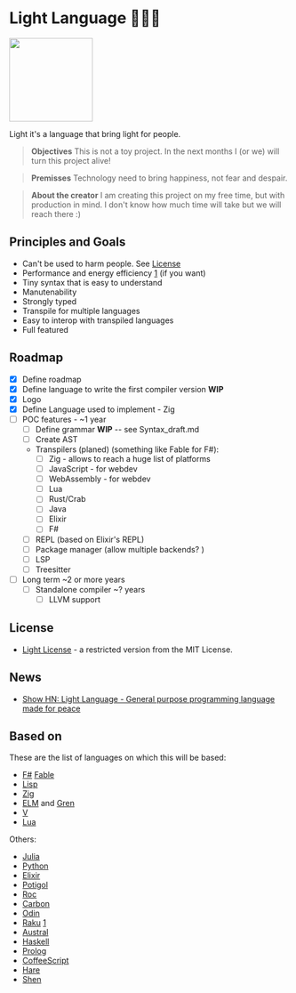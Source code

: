 # Light Language 🖤💙💛

<img src="https://user-images.githubusercontent.com/430272/169656615-e5135211-5363-4b2c-967f-d9ba8d233277.png" data-canonical-src="https://gyazo.com/eb5c5741b6a9a16c692170a41a49c858.png" width="150" height="150" />

Light it's a language that bring light for people.

> **Objectives**
> This is not a toy project. In the next months I (or we) will turn this project alive!

> **Premisses**
> Technology need to bring happiness, not fear and despair.

> **About the creator**
> I am creating this project on my free time, but with production in mind. I don't know how much time will take but we will reach there :)

## Principles and Goals

- Can't be used to harm people. See [License](LICENSE)
- Performance and energy efficiency [1](https://greenlab.di.uminho.pt/wp-content/uploads/2017/09/paperSLE.pdf) (if you want)
- Tiny syntax that is easy to understand
- Manutenability
- Strongly typed
- Transpile for multiple languages
- Easy to interop with transpiled languages
- Full featured

## Roadmap

- [x] Define roadmap
- [x] Define language to write the first compiler version **WIP**
- [x] Logo
- [X] Define Language used to implement - Zig 
- [ ] POC features - ~1 year
  - [ ] Define grammar **WIP** -- see Syntax_draft.md
  - [ ] Create AST
  - Transpilers (planed) (something like Fable for F#):
    - [ ] Zig - allows to reach a huge list of platforms
    - [ ] JavaScript - for webdev
    - [ ] WebAssembly - for webdev
    - [ ] Lua
    - [ ] Rust/Crab
    - [ ] Java
    - [ ] Elixir
    - [ ] F#
  - [ ] REPL (based on Elixir's REPL)
  - [ ] Package manager (allow multiple backends? )
  - [ ] LSP
  - [ ] Treesitter
- [ ] Long term ~2 or more years  
  - [ ] Standalone compiler ~? years
    - [ ] LLVM support

## License

- [Light License](https://github.com/adelarsq/lightlang/blob/main/LICENSE) - a restricted version from the MIT License.

## News

- [Show HN: Light Language - General purpose programming language made for peace](https://news.ycombinator.com/item?id=30521162)

## Based on

These are the list of languages on which this will be based:

- [F#](https://fsharp.org) [Fable](https://github.com/fable-compiler/Fable)
- [Lisp](https://lisp-lang.org/)
- [Zig](https://ziglang.org)
- [ELM](https://elm-lang.org) and [Gren](https://gren-lang.org)
- [V](https://vlang.io)
- [Lua](https://www.lua.org/)

Others:

- [Julia](https://julialang.org/)
- [Python](https://www.python.org/)
- [Elixir](https://elixir-lang.org/)
- [Potigol](https://potigol.github.io/docs/)
- [Roc](https://www.roc-lang.org/)
- [Carbon](https://github.com/carbon-language/carbon-lang)
- [Odin](https://odin-lang.org)
- [Raku](https://www.raku.org/) [1](https://raku-advent.blog/2022/12/20/sigils/)
- [Austral](https://austral-lang.org)
- [Haskell](https://www.haskell.org/)
- [Prolog](http://www.gprolog.org/)
- [CoffeeScript](https://coffeescript.org/)
- [Hare](https://harelang.org)
- [Shen](https://shen-language.github.io)
